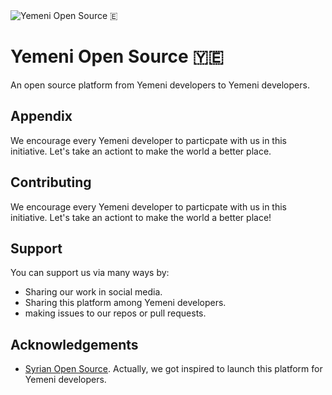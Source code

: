 <img src="https://raw.githubusercontent.com/Yemeni-Open-Source/.github/main/profile/YOS.svg" title="Yemeni Open Source 🇪">

# Yemeni Open Source 🇾🇪

An open source platform from Yemeni developers to Yemeni developers. 

## Appendix

We encourage every Yemeni developer to particpate with us in this initiative. Let's take an actiont to make the world a better place.


## Contributing

We encourage every Yemeni developer to particpate with us in this initiative. Let's take an actiont to make the world a better place!


## Support

You can support us via many ways by:
- Sharing our work in social media.
- Sharing this platform among Yemeni developers.
- making issues to our repos or pull requests.


## Acknowledgements

 - [Syrian Open Source](https://github.com/Syrian-Open-Source). Actually, we got inspired to launch this platform for Yemeni developers.
 

